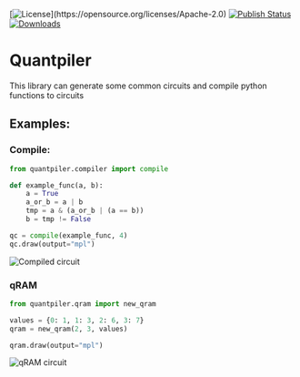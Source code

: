 [![License](https://img.shields.io/github/license/averyanalex/quantpiler.svg?)](https://opensource.org/licenses/Apache-2.0)
[![Publish Status](https://github.com/averyanalex/quantpiler/actions/workflows/publish.yml/badge.svg)](https://github.com/averyanalex/quantpiler/actions/workflows/publish.yml)
[![Downloads](https://pepy.tech/badge/quantpiler)](https://pypi.org/project/quantpiler/)

# Quantpiler

This library can generate some common circuits and compile python functions to circuits

## Examples:

### Compile:

```python
from quantpiler.compiler import compile

def example_func(a, b):
    a = True
    a_or_b = a | b
    tmp = a & (a_or_b | (a == b))
    b = tmp != False

qc = compile(example_func, 4)
qc.draw(output="mpl")
```

![Compiled circuit](https://raw.githubusercontent.com/averyanalex/quantpiler/397073274ea07ad9d3f85345cf15823ed79813f0/images/compiler.png)

### qRAM

```python
from quantpiler.qram import new_qram

values = {0: 1, 1: 3, 2: 6, 3: 7}
qram = new_qram(2, 3, values)

qram.draw(output="mpl")
```

![qRAM circuit](https://raw.githubusercontent.com/averyanalex/quantpiler/397073274ea07ad9d3f85345cf15823ed79813f0/images/qram.png)
